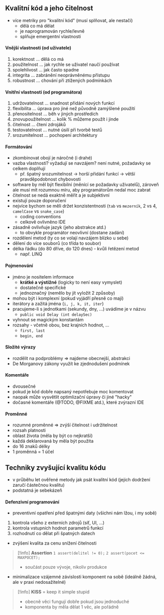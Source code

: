 ## Kvalitní kód a jeho čitelnost
- více metriky pro "kvalitní kód" (musí splňovat, ale nestačí)
	- dělá co má dělat
	- je naprogramován rychle/levně
	- splňuje emergentní vlastnosti
#### Vnější vlastnosti (od uživatele)
1) korektnost ... dělá co má
2) použitelnost ... jak rychle se uživatel naučí používat
3) spolehlivost ... jak často spadne
4) integrita ... zabránění neoprávněnému přístupu
5) robustnost ... chování při ztížených podmínkách
#### Vnitřní vlastnosti (od programátora)
1) udržovatelnost ... snadnost přidání nových funkcí
2) flexibilita ... úprava pro jiné než původně zamýšlené použití
3) přenositelnost ... běh v jiných prostředích
4) znovupoužitelnost ... kolik % můžeme použít i jinde
5) čitelnost ... čtení zdrojáků
6) testovatelnost ... nutné úsilí při tvorbě testů
7) srozumitelnost ... pochopení architektury
#### Formátování
- zkombinovat obojí je náročné (i drahé)
- vazba vlastností? vyžadují se navzájem? není nutné, požadavky se celkem doplňují
	- př. špatný srozumitelnost -> horší přidání funkcí -> větší pravděpodobnost chybovosti
- software by měl být flexibilní (měnící se požadavky uživatelů), zároveň ale musí mít rozumnou míru, aby programátorům nedal moc zabrat
- čitelnost se nedá exaktně měřit a je subjektivní
- existují pouze doporučení
- nejvíce bychom se měli držet konzistentnosti (`tab` vs `mezerník`, 2 vs 4, `camelCase` vs `snake_case`)
	- coding conventions
	- celkově ovlivněno IDE
- zásadně ovlivňuje jazyk (jeho abstrakce atd.)
	- to obvykle programátor neovlivní (dostane zadání)
- rozdělení metod (ty co se volají navzájem blízko u sebe)
- dělení do více souborů (co třída to soubor)
- délka řádku (do 80 dříve, do 120 dnes) - kvůli řetězení metod
	- např. LINQ
#### Pojmenování
- jméno je nositelem informace
	- **krátké a výstižné** (logicky to není easy vymyslet)
	- dostatečně specifické
	- jednoznačný (nemělo by jít vyložit 2 způsoby)
- mohou být i komplexní (pokud vyjádří přesně co mají)
- iterátory a zažitá jména (`i, j, k, it, iter`)
- pracujeme-li s jednotkami (sekundy, dny, ...) uvádíme je v názvu
	- `public void Delay (int delaySec)`
- vyhnout se magickým konstantám
- rozsahy - včetně obou, bez krajních hodnot, ...
	- `first, last`
	- `begin, end`
#### Složité výrazy
- rozdělit na podproblémy => najdeme obecnejší, abstrakci
- De Morganovy zákony využít ke zjednodušení podmínek
#### Komentáře
- dvousečné
- pokud je kód dobře napsaný nepotřebuje moc komentovat
- naopak může vysvětlit optimlizační úpravy či jiné "hacky"
- dočasné komentáře (@TODO, @FIXME atd.), které zvýrazní IDE
#### Proměnné
- rozumné proměnné => zvýší čitelnost i udržitelnost
- rozsah platnosti
- oblast života (měla by být co nejkratší)
- každá deklarovaná by měla být použita
- do 16 znaků délky
- 1 proměnná = 1 účel
## Techniky zvyšující kvalitu kódu
- v průběhu let ověřené metody jak psát kvalitní kód (jejich dodržení zaručí částečnou kvalitu)
- podstatná je sebekázeň
#### Defenzivní programování
- preventivní opatření před špatnými daty (všichni nám lžou, i my sobě)
1) kontrola všeho z externích zdrojů (síť, UI, ...)
2) kontrola vstupních hodnot parametrů funkcí
3) rozhodnutí co dělat při špatných datech
- zvýšení kvalita za cenu snížení čitelnosti
> [!info]
> **Assertion**
> `1 assert(delitel != 0);`
> `2 assert(pocet <= MAXPOCET);`
> - součást pouze vývoje, nikoliv produkce

- minimalizace vzájemné závislosti komponent na sobě (ideálně žádná, ale v praxi nedosažitelné)

>[!info]
>**KISS** = keep it simple stupid
>- obecně věci fungují dobře pokud jsou jednoduché
>- komponenta by měla dělat 1 věc, ale pořádně

